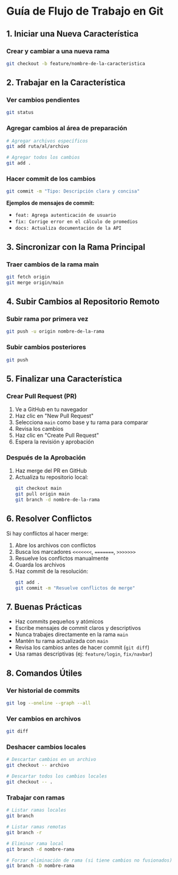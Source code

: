 # Guía de Flujo de Trabajo en Git

## 1. Iniciar una Nueva Característica

### Crear y cambiar a una nueva rama
```bash
git checkout -b feature/nombre-de-la-caracteristica
```

## 2. Trabajar en la Característica

### Ver cambios pendientes
```bash
git status
```

### Agregar cambios al área de preparación
```bash
# Agregar archivos específicos
git add ruta/al/archivo

# Agregar todos los cambios
git add .
```

### Hacer commit de los cambios
```bash
git commit -m "Tipo: Descripción clara y concisa"
```

**Ejemplos de mensajes de commit:**
- `feat: Agrega autenticación de usuario`
- `fix: Corrige error en el cálculo de promedios`
- `docs: Actualiza documentación de la API`

## 3. Sincronizar con la Rama Principal

### Traer cambios de la rama main
```bash
git fetch origin
git merge origin/main
```

## 4. Subir Cambios al Repositorio Remoto

### Subir rama por primera vez
```bash
git push -u origin nombre-de-la-rama
```

### Subir cambios posteriores
```bash
git push
```

## 5. Finalizar una Característica

### Crear Pull Request (PR)
1. Ve a GitHub en tu navegador
2. Haz clic en "New Pull Request"
3. Selecciona `main` como base y tu rama para comparar
4. Revisa los cambios
5. Haz clic en "Create Pull Request"
6. Espera la revisión y aprobación

### Después de la Aprobación
1. Haz merge del PR en GitHub
2. Actualiza tu repositorio local:
   ```bash
   git checkout main
   git pull origin main
   git branch -d nombre-de-la-rama
   ```

## 6. Resolver Conflictos

Si hay conflictos al hacer merge:
1. Abre los archivos con conflictos
2. Busca los marcadores `<<<<<<<`, `=======`, `>>>>>>>`
3. Resuelve los conflictos manualmente
4. Guarda los archivos
5. Haz commit de la resolución:
   ```bash
   git add .
   git commit -m "Resuelve conflictos de merge"
   ```

## 7. Buenas Prácticas

- Haz commits pequeños y atómicos
- Escribe mensajes de commit claros y descriptivos
- Nunca trabajes directamente en la rama `main`
- Mantén tu rama actualizada con `main`
- Revisa los cambios antes de hacer commit (`git diff`)
- Usa ramas descriptivas (ej: `feature/login`, `fix/navbar`)

## 8. Comandos Útiles

### Ver historial de commits
```bash
git log --oneline --graph --all
```

### Ver cambios en archivos
```bash
git diff
```

### Deshacer cambios locales
```bash
# Descartar cambios en un archivo
git checkout -- archivo

# Descartar todos los cambios locales
git checkout -- .
```

### Trabajar con ramas
```bash
# Listar ramas locales
git branch

# Listar ramas remotas
git branch -r

# Eliminar rama local
git branch -d nombre-rama

# Forzar eliminación de rama (si tiene cambios no fusionados)
git branch -D nombre-rama
```